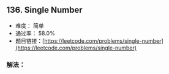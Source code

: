 ## 136. Single Number


- 难度： 简单
- 通过率： 58.0%
- 题目链接：[https://leetcode.com/problems/single-number](https://leetcode.com/problems/single-number)



### 解法：